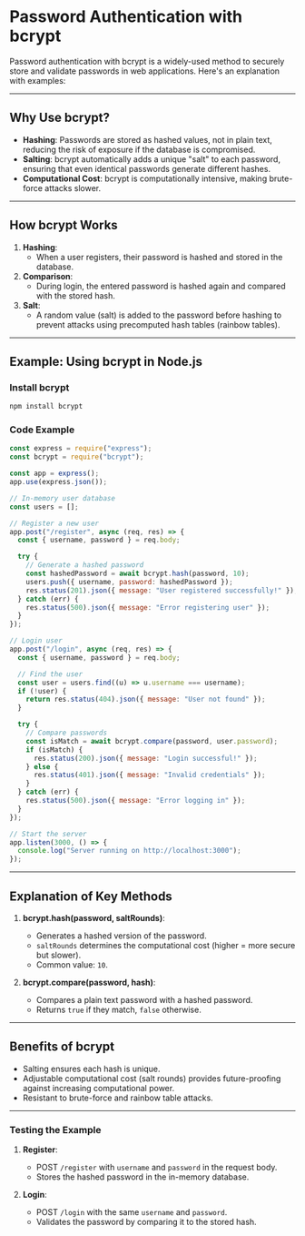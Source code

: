 # **Password Authentication with bcrypt**

Password authentication with bcrypt is a widely-used method to securely store and validate passwords in web applications. Here's an explanation with examples:

---

## **Why Use bcrypt?**
- **Hashing**: Passwords are stored as hashed values, not in plain text, reducing the risk of exposure if the database is compromised.
- **Salting**: bcrypt automatically adds a unique "salt" to each password, ensuring that even identical passwords generate different hashes.
- **Computational Cost**: bcrypt is computationally intensive, making brute-force attacks slower.

---

## **How bcrypt Works**
1. **Hashing**:
   - When a user registers, their password is hashed and stored in the database.
2. **Comparison**:
   - During login, the entered password is hashed again and compared with the stored hash.
3. **Salt**:
   - A random value (salt) is added to the password before hashing to prevent attacks using precomputed hash tables (rainbow tables).

---

## **Example: Using bcrypt in Node.js**

### Install bcrypt
```bash
npm install bcrypt
```

### Code Example

```javascript
const express = require("express");
const bcrypt = require("bcrypt");

const app = express();
app.use(express.json());

// In-memory user database
const users = [];

// Register a new user
app.post("/register", async (req, res) => {
  const { username, password } = req.body;

  try {
    // Generate a hashed password
    const hashedPassword = await bcrypt.hash(password, 10);
    users.push({ username, password: hashedPassword });
    res.status(201).json({ message: "User registered successfully!" });
  } catch (err) {
    res.status(500).json({ message: "Error registering user" });
  }
});

// Login user
app.post("/login", async (req, res) => {
  const { username, password } = req.body;

  // Find the user
  const user = users.find((u) => u.username === username);
  if (!user) {
    return res.status(404).json({ message: "User not found" });
  }

  try {
    // Compare passwords
    const isMatch = await bcrypt.compare(password, user.password);
    if (isMatch) {
      res.status(200).json({ message: "Login successful!" });
    } else {
      res.status(401).json({ message: "Invalid credentials" });
    }
  } catch (err) {
    res.status(500).json({ message: "Error logging in" });
  }
});

// Start the server
app.listen(3000, () => {
  console.log("Server running on http://localhost:3000");
});
```

---

## **Explanation of Key Methods**

1. **bcrypt.hash(password, saltRounds)**:
   - Generates a hashed version of the password.
   - `saltRounds` determines the computational cost (higher = more secure but slower).
   - Common value: `10`.

2. **bcrypt.compare(password, hash)**:
   - Compares a plain text password with a hashed password.
   - Returns `true` if they match, `false` otherwise.

---

## **Benefits of bcrypt**
- Salting ensures each hash is unique.
- Adjustable computational cost (salt rounds) provides future-proofing against increasing computational power.
- Resistant to brute-force and rainbow table attacks.

---

### **Testing the Example**

1. **Register**:
   - POST `/register` with `username` and `password` in the request body.
   - Stores the hashed password in the in-memory database.

2. **Login**:
   - POST `/login` with the same `username` and `password`.
   - Validates the password by comparing it to the stored hash.
